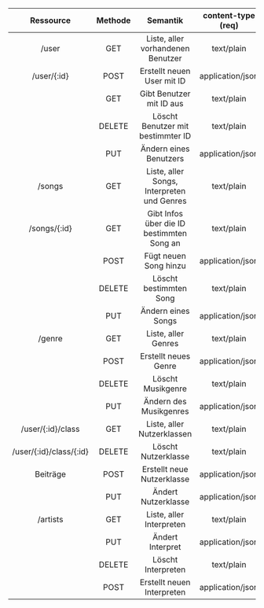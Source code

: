 |     Ressource     | Methode |                  Semantik                  | content-type (req) | content-type (res) |
|:-----------------:|:-------:|:------------------------------------------:|:------------------:|:------------------:|
| /user             | GET     | Liste, aller vorhandenen Benutzer          | text/plain         | application/json   |
| /user/{:id}       | POST    | Erstellt neuen User mit ID                 | application/json   | application/json   |
|                   | GET     | Gibt Benutzer mit ID aus                   | text/plain         | application/json   |
|                   | DELETE  | Löscht Benutzer mit bestimmter ID          | text/plain         | text/plain         |
|                   | PUT     | Ändern eines Benutzers                     | application/json   | application/json   |
| /songs            | GET     | Liste, aller Songs, Interpreten und Genres | text/plain         | application/json   |
| /songs/{:id}      | GET     | Gibt Infos über die ID bestimmten Song an  | text/plain         | application/json   |
|                   | POST    | Fügt neuen Song hinzu                      | application/json   | application/json   |
|                   | DELETE  | Löscht bestimmten Song                     | text/plain         | text/plain         |
|                   | PUT     | Ändern eines Songs                         | application/json   | application/json   |
| /genre            | GET     | Liste, aller Genres                        | text/plain         | application/json   |
|                   | POST    | Erstellt neues Genre                       | application/json   | application/json   |
|                   | DELETE  | Löscht Musikgenre                          | text/plain         | text/plain         |
|                   | PUT     | Ändern des Musikgenres                     | application/json   | application/json   |
| /user/{:id}/class | GET     | Liste, aller Nutzerklassen                 | text/plain         | application/json   |
| /user/{:id}/class/{:id}                  | DELETE  | Löscht Nutzerklasse                        | text/plain         | text/plain         |
|              Beiträge     | POST    | Erstellt neue Nutzerklasse                 | application/json   | application/json   |
|                   | PUT     | Ändert Nutzerklasse                        | application/json   | application/json   |
| /artists          | GET     | Liste, aller Interpreten                   | text/plain         | application/json   |
|                   | PUT     | Ändert Interpret                           | application/json   | application/json   |
|                   | DELETE  | Löscht Interpreten                         | text/plain         | text/plain         |
|                   | POST    | Erstellt neuen Interpreten                 | application/json   | application/json   |